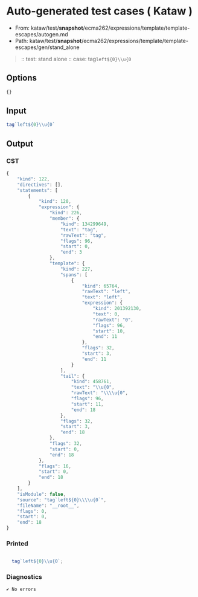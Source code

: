 # Auto-generated test cases ( Kataw )
- From: kataw/test/__snapshot__/ecma262/expressions/template/template-escapes/autogen.md
- Path: kataw/test/__snapshot__/ecma262/expressions/template/template-escapes/gen/stand_alone
> :: test: stand alone
> :: case: tag`left${0}\\u{0`
## Options

`````js
{}
`````
## Input

`````js
tag`left${0}\\u{0`
`````
## Output

### CST

```javascript
{
    "kind": 122,
    "directives": [],
    "statements": [
        {
            "kind": 120,
            "expression": {
                "kind": 226,
                "member": {
                    "kind": 134299649,
                    "text": "tag",
                    "rawText": "tag",
                    "flags": 96,
                    "start": 0,
                    "end": 3
                },
                "template": {
                    "kind": 227,
                    "spans": [
                        {
                            "kind": 65764,
                            "rawText": "left",
                            "text": "left",
                            "expression": {
                                "kind": 201392130,
                                "text": 0,
                                "rawText": "0",
                                "flags": 96,
                                "start": 10,
                                "end": 11
                            },
                            "flags": 32,
                            "start": 3,
                            "end": 11
                        }
                    ],
                    "tail": {
                        "kind": 458761,
                        "text": "\\u{0",
                        "rawText": "\\\\u{0",
                        "flags": 96,
                        "start": 11,
                        "end": 18
                    },
                    "flags": 32,
                    "start": 3,
                    "end": 18
                },
                "flags": 32,
                "start": 0,
                "end": 18
            },
            "flags": 16,
            "start": 0,
            "end": 18
        }
    ],
    "isModule": false,
    "source": "tag`left${0}\\\\u{0`",
    "fileName": "__root__",
    "flags": 0,
    "start": 0,
    "end": 18
}
```

### Printed

```javascript

  tag`left${0}\\u{0`;

```

### Diagnostics

```javascript
✔ No errors
```

